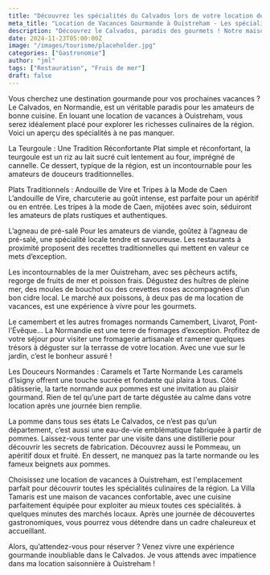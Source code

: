 ```yaml
---
title: "Découvrez les spécialités du Calvados lors de votre location de vacances à Ouistreham."
meta_title: "Location de Vacances Gourmande à Ouistreham - Les spécialités Culinaires"
description: "Découvrez le Calvados, paradis des gourmets ! Notre maison de vacances et sa cuisine tout équipée, idéale pour profiter des spécialités normandes : fruits de mer, fromages, cidres, et douceurs locales."
date: 2024-11-23T05:00:00Z
image: "/images/tourisme/placeholder.jpg"
categories: ["Gastronomie"]
author: "jml"
tags: ["Restauration", "Fruis de mer"]
draft: false
---
```


Vous cherchez une destination gourmande pour vos prochaines vacances ? Le Calvados, en Normandie, est un véritable paradis pour les amateurs de bonne cuisine. En louant une location de vacances à Ouistreham, vous serez idéalement placé pour explorer les richesses culinaires de la région. Voici un aperçu des spécialités à ne pas manquer.

La Teurgoule : Une Tradition Réconfortante
Plat simple et réconfortant, la teurgoule est un riz au lait sucré cuit lentement au four, imprégné de cannelle. Ce dessert, typique de la région, est un incontournable pour les amateurs de douceurs traditionnelles.

Plats Traditionnels : Andouille de Vire et Tripes à la Mode de Caen
L’andouille de Vire, charcuterie au goût intense, est parfaite pour un apéritif ou en entrée. Les tripes à la mode de Caen, mijotées avec soin, séduiront les amateurs de plats rustiques et authentiques.

L’agneau de pré-salé
Pour les amateurs de viande, goûtez à l’agneau de pré-salé, une spécialité locale tendre et savoureuse. Les restaurants à proximité proposent des recettes traditionnelles qui mettent en valeur ce mets d’exception.

Les incontournables de la mer
Ouistreham, avec ses pêcheurs actifs, regorge de fruits de mer et poisson frais. Dégustez des huîtres de pleine mer, des moules de bouchot ou des crevettes roses accompagnées d’un bon cidre local. Le marché aux poissons, à deux pas de ma location de vacances, est une expérience à vivre pour les gourmets.

Le camembert et les autres fromages normands
Camembert, Livarot, Pont-l'Évêque… La Normandie est une terre de fromages d’exception. Profitez de votre séjour pour visiter une fromagerie artisanale et ramener quelques trésors à déguster sur la terrasse de votre location. Avec une vue sur le jardin, c’est le bonheur assuré !

Les Douceurs Normandes : Caramels et Tarte Normande
Les caramels d’Isigny offrent une touche sucrée et fondante qui plaira à tous. Côté pâtisserie, la tarte normande aux pommes est une invitation au plaisir gourmand. Rien de tel qu’une part de tarte dégustée au calme dans votre location après une journée bien remplie.

La pomme dans tous ses états
Le Calvados, ce n’est pas qu’un département, c’est aussi une eau-de-vie emblématique fabriquée à partir de pommes. Laissez-vous tenter par une visite dans une distillerie pour découvrir les secrets de fabrication.
Découvrez aussi le Pommeau, un apéritif doux et fruité.
En dessert, ne manquez pas la tarte normande ou les fameux beignets aux pommes.

Choisissez une location de vacances à Ouistreham, est l'emplacement parfait pour découvrir toutes les spécialités culinaires de la région. La Villa Tamaris est une maison de vacances confortable, avec une cuisine parfaitement équipée pour exploiter au mieux toutes ces spécialités. à quelques minutes des marchés locaux. Après une journée de découvertes gastronomiques, vous pourrez vous détendre dans un cadre chaleureux et accueillant.

Alors, qu’attendez-vous pour réserver ? Venez vivre une expérience gourmande inoubliable dans le Calvados. Je vous attends avec impatience dans ma location saisonnière à Ouistreham !
